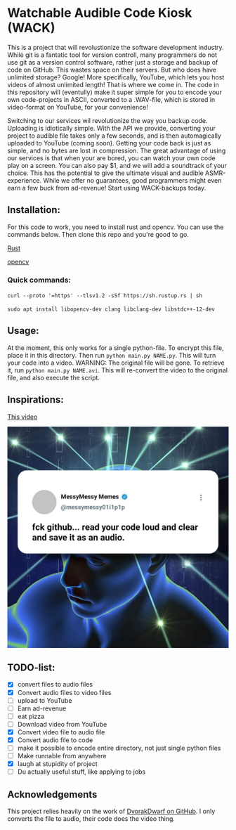 # Watchable Audible Code Kiosk (WACK)

This is a project that will revolustionize the software development industry. While git is a fantatic tool for version controll, many programmers do not use git as a version control software, rather just a storage and backup of code on GitHub. This wastes space on their servers. But who does have unlimited storage? Google! More specifically, YouTube, which lets you host videos of almost unlimited length! That is where we come in. The code in this repository will (eventully) make it super simple for you to encode your own code-projects in ASCII, converted to a .WAV-file, which is stored in video-format on YouTube, for your convenience!

Switching to our services wil revolutionize the way you backup code. Uploading is idiotically simple. With the API we provide, converting your project to audible file takes only a few seconds, and is then automagically uploaded to YouTube (coming soon). Getting your code back is just as simple, and no bytes are lost in compression. The great advantage of using our services is that when your are bored, you can watch your own code play on a screen. You can also pay $1, and we will add a soundtrack of your choice. This has the potential to give the ultimate visual and audible ASMR-experience. While we offer no guarantees, good programmers might even earn a few buck from ad-revenue! Start using WACK-backups today.

## Installation:
For this code to work, you need to install rust and opencv. You can use the commands below. Then clone this repo and you're good to go.

[Rust](https://www.rust-lang.org/tools/install)

[opencv](https://github.com/twistedfall/opencv-rust)

### Quick commands:

`curl --proto '=https' --tlsv1.2 -sSf https://sh.rustup.rs | sh`

`sudo apt install libopencv-dev clang libclang-dev libstdc++-12-dev`

## Usage:

At the moment, this only works for a single python-file. To encrypt this file, place it in this directory. Then run `python main.py NAME.py`. This will turn your code into a video. WARNING: The original file will be gone. To retrieve it, run `python main.py NAME.avi`. This will re-convert the video to the original file, and also execute the script.

## Inspirations:

[This video](https://www.youtube.com/watch?v=8I4fd_Sap-g)

![This meme](src/inspiration.jpeg)

## TODO-list:
- [x] convert files to audio files
- [x] Convert audio files to video files
- [ ] upload to YouTube
- [ ] Earn ad-revenue
- [ ] eat pizza
- [ ] Download video from YouTube
- [x] Convert video file to audio file
- [x] Convert audio file to code
- [ ] make it possible to encode entire directory, not just single python files
- [ ] Make runnable from anywhere
- [x] laugh at stupidity of project 
- [ ] Du actually useful stuff, like applying to jobs

## Acknowledgements

This project relies heavily on the work of [DvorakDwarf on GitHub](https://github.com/DvorakDwarf/Infinite-Storage-Glitch). I only converts the file to audio, their code does the video thing.

